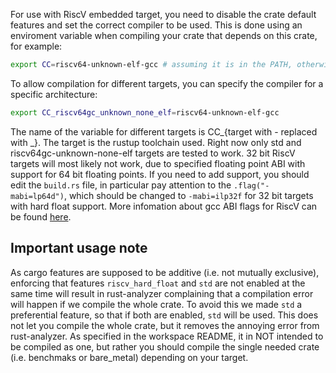 For use with RiscV embedded target, you need to disable the crate default features and set the correct compiler to be used. This is done using an enviroment variable when compiling your crate that depends on this crate, for example:
```bash
export CC=riscv64-unknown-elf-gcc # assuming it is in the PATH, otherwise use the full path
```
To allow compilation for different targets, you can specify the compiler for a specific architecture:
```bash
export CC_riscv64gc_unknown_none_elf=riscv64-unknown-elf-gcc
```
The name of the variable for different targets is CC_{target with - replaced with _}. The target is the rustup toolchain used.
Right now only std and riscv64gc-unknown-none-elf targets are tested to work. 32 bit RiscV targets will most likely not work, due to specified floating point ABI with support for 64 bit floating points. If you need to add support, you should edit the `build.rs` file, in particular pay attention to the `.flag("-mabi=lp64d")`, which should be changed to `-mabi=ilp32f` for 32 bit targets with hard float support. More infomation about gcc ABI flags for RiscV can be found [here](https://gcc.gnu.org/onlinedocs/gcc/RISC-V-Options.html).
## Important usage note
As cargo features are supposed to be additive (i.e. not mutually exclusive), enforcing that features `riscv_hard_float` and `std` are not enabled at the same time will result in rust-analyzer complaining that a compilation error will happen if we compile the whole crate. To avoid this we made `std` a preferential feature, so that if both are enabled, `std` will be used. This does not let you compile the whole crate, but it removes the annoying error from rust-analyzer.
As specified in the workspace README, it in NOT intended to be compiled as one, but rather you should compile the single needed crate (i.e. benchmaks or bare_metal) depending on your target.